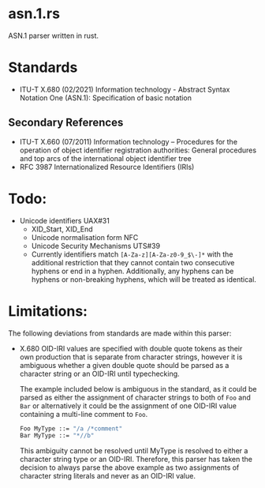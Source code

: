 # asn.1.rs

ASN.1 parser written in rust.

# Standards
- ITU-T X.680 (02/2021) Information technology - Abstract Syntax Notation One (ASN.1): Specification of basic notation

## Secondary References
- ITU-T X.660 (07/2011) Information technology – Procedures for the operation of object identifier registration authorities: General procedures and top arcs of the international object identifier tree
- RFC 3987 Internationalized Resource Identifiers (IRIs)

# Todo:
- Unicode identifiers UAX#31
    - XID_Start, XID_End
    - Unicode normalisation form NFC
    - Unicode Security Mechanisms UTS#39
    - Currently identifiers match `[A-Za-z][A-Za-z0-9_$\-]*` with the additional restriction that they cannot contain two consecutive hyphens or end in a hyphen.  Additionally, any hyphens can be hyphens or non-breaking hyphens, which will be treated as identical.

# Limitations:
The following deviations from standards are made within this parser:
- X.680 OID-IRI values are specified with double quote tokens as their own production that is separate from character strings, however it is ambiguous whether a given double quote should be parsed as a character string or an OID-IRI until typechecking.

    The example included below is ambiguous in the standard, as it could be parsed as either the assignment of character strings to both of `Foo` and `Bar` or alternatively it could be the assignment of one OID-IRI value containing a multi-line comment to `Foo`.
    ```asn1
    Foo MyType ::= "/a /*comment"
    Bar MyType ::= "*//b"
    ```
    This ambiguity cannot be resolved until MyType is resolved to either a character string type or an OID-IRI.
    Therefore, this parser has taken the decision to always parse the above example as two assignments of character string literals and never as an OID-IRI value.